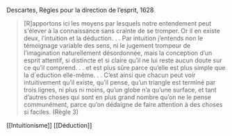 Descartes, Règles pour la direction de l’esprit, 1628 

>[R]apportons ici les moyens par lesquels notre entendement peut s'élever  à la connaissance sans crainte de se tromper. Or il en existe deux, l’intuition et la déduction. . . Par intuition j’entends non le témoignage variable des sens, ni le jugement trompeur de l’imagination naturellement désordonnée, mais la conception d’un esprit attentif, si distincte et si claire qu’il ne lui reste aucun doute sur ce qu’il comprend. . . et est plus sûre parce qu’elle est plus simple que la d´eduction elle-même. . . C’est ainsi que chacun peut voir intuitivement qu’il existe, qu’il pense, qu’un triangle est terminé par trois lignes, ni plus ni moins, qu’un globe n’a qu’une surface, et tant d’autres choses qui sont en plus grand nombre qu’on ne le pense communément, parce qu’on dédaigne de faire attention à des choses si faciles. (Règle 3)

[[Intuitionisme]]
[[Déduction]]